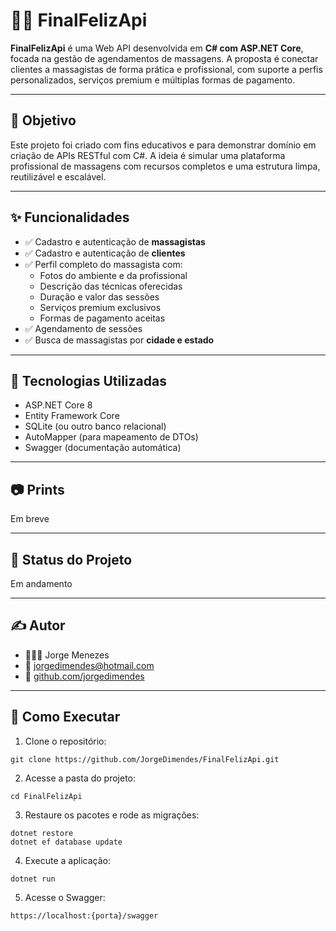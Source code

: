 # 💆‍♂️ FinalFelizApi

**FinalFelizApi** é uma Web API desenvolvida em **C# com ASP.NET Core**, focada na gestão de agendamentos de massagens. 
A proposta é conectar clientes a massagistas de forma prática e profissional, com suporte a perfis personalizados, 
serviços premium e múltiplas formas de pagamento.

---

## 🎯 Objetivo
Este projeto foi criado com fins educativos e para demonstrar domínio em criação de APIs RESTful com C#. 
A ideia é simular uma plataforma profissional de massagens com recursos completos e uma estrutura limpa, reutilizável e escalável.

---

## ✨ Funcionalidades

- ✅ Cadastro e autenticação de **massagistas**
- ✅ Cadastro e autenticação de **clientes**
- ✅ Perfil completo do massagista com:
  - Fotos do ambiente e da profissional
  - Descrição das técnicas oferecidas
  - Duração e valor das sessões
  - Serviços premium exclusivos
  - Formas de pagamento aceitas
- ✅ Agendamento de sessões
- ✅ Busca de massagistas por **cidade e estado**

---

## 🧱 Tecnologias Utilizadas

- ASP.NET Core 8
- Entity Framework Core
- SQLite (ou outro banco relacional)
- AutoMapper (para mapeamento de DTOs)
- Swagger (documentação automática)

---

## 📷 Prints
Em breve

---

## 📘 Status do Projeto
Em andamento

---

## ✍️ Autor
- 👨🏾‍💻 Jorge Menezes
- 📧 jorgedimendes@hotmail.com
- 🐙 [github.com/jorgedimendes](https://github.com/JorgeDimendes)

---

## 🚀 Como Executar
1. Clone o repositório:
```
git clone https://github.com/JorgeDimendes/FinalFelizApi.git
```

2. Acesse a pasta do projeto:
```
cd FinalFelizApi
```

3. Restaure os pacotes e rode as migrações:
```
dotnet restore
dotnet ef database update
```

4. Execute a aplicação:
```
dotnet run
```

5. Acesse o Swagger:
```
https://localhost:{porta}/swagger
```
